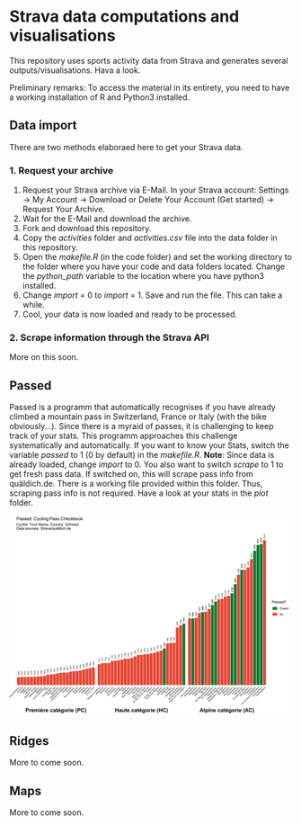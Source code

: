 # Strava data computations and visualisations
This repository uses sports activity data from Strava and generates several outputs/visualisations. Hava a look.

Preliminary remarks: To access the material in its entirety, you need to have a working installation of R and Python3 installed.

## Data import
There are two methods elaboraed here to get your Strava data.

### 1. Request your archive
1. Request your Strava archive via E-Mail. In your Strava account: Settings -> My Account -> Download or Delete Your Account (Get started) -> Request Your Archive.
2. Wait for the E-Mail and download the archive.
3. Fork and download this repository.
4. Copy the _activities_ folder and _activities.csv_ file into the data folder in this repository.
5. Open the _makefile.R_ (in the code folder) and set the working directory to the folder where you have your code and data folders located. Change the _python_path_ variable to the location where you have python3 installed.
6. Change _import_ = 0 to _import_ = 1. Save and run the file. This can take a while.
7. Cool, your data is now loaded and ready to be processed.

### 2. Scrape information through the Strava API
More on this soon.

## Passed
Passed is a programm that automatically recognises if you have already climbed a mountain pass in Switzerland, France or Italy (with the bike obviously...). Since there is a myraid of passes, it is challenging to keep track of your stats. This programm approaches this challenge systematically and automatically. If you want to know your Stats, switch the variable _passed_ to 1 (0 by default) in the _makefile.R_. **Note**: Since data is already loaded, change _import_ to 0. You also want to switch _scrape_ to 1 to get fresh pass data. If switched on, this will scrape pass info from quäldich.de. There is a working file provided within this folder. Thus, scraping pass info is not required. Have a look at your stats in the _plot_ folder.

![alt text](/plots/passed_schweiz.png)

## Ridges
More to come soon.

## Maps
More to come soon.
